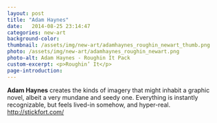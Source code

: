 ```yaml
---
layout: post
title: "Adam Haynes"
date:   2014-08-25 23:14:47
categories: new-art
background-color: 
thumbnail: /assets/img/new-art/adamhaynes_roughin_newart_thumb.png
photo: /assets/img/new-art/adamhaynes_roughin_newart.png
photo-alt: Adam Haynes - Roughin It Pack
custom-excerpt: <p>Roughin’ It</p>
page-introduction: 
---
```


**Adam Haynes** creates the kinds of imagery that might inhabit a graphic novel, albeit a very mundane and seedy one. Everything is instantly recognizable, but feels lived-in somehow, and hyper-real. http://stickfort.com/
